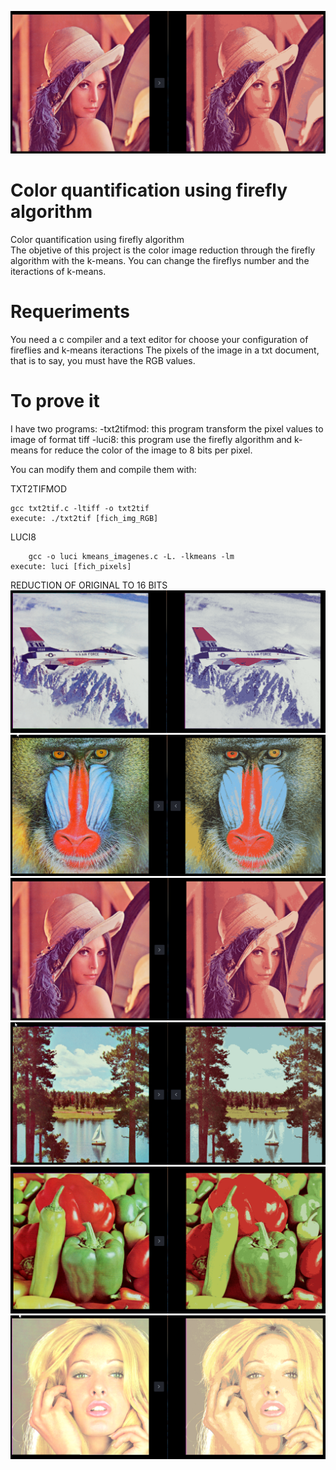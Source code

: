 ![alt tag](https://github.com/ivancarras/color-quantification-firefly-algorithm/blob/master/lenna_reduction.PNG)
# Color quantification using firefly algorithm
Color quantification using firefly algorithm  
The objetive of this project is the color image reduction through the firefly algorithm with the k-means. 
You can change the fireflys number and the iteractions of k-means.

# Requeriments
You need a c compiler and a text editor for choose your configuration of fireflies and k-means iteractions
The pixels of the image in a txt document, that is to say, you must have the RGB values.

# To prove it
I have two programs:
-txt2tifmod: this program transform the pixel values to image of format tiff
-luci8: this program use the firefly algorithm and k-means for reduce the color of the image to 8 bits per pixel.

You can modify them and compile them with:

  TXT2TIFMOD
  
  	gcc txt2tif.c -ltiff -o txt2tif
	execute: ./txt2tif [fich_img_RGB] 
  LUCI8
  
    	gcc -o luci kmeans_imagenes.c -L. -lkmeans -lm
	execute: luci [fich_pixels]
REDUCTION OF ORIGINAL TO 16 BITS
![alt tag](https://github.com/ivancarras/color-quantification-firefly-algorithm/blob/master/plane_reduction.PNG)
![alt tag](https://github.com/ivancarras/color-quantification-firefly-algorithm/blob/master/monkey_reduction.PNG)
![alt tag](https://github.com/ivancarras/color-quantification-firefly-algorithm/blob/master/lenna_reduction.PNG)
![alt tag](https://github.com/ivancarras/color-quantification-firefly-algorithm/blob/master/lake_reduction.PNG)
![alt tag](https://github.com/ivancarras/color-quantification-firefly-algorithm/blob/master/Peppers_reduction.PNG)
![alt tag](https://github.com/ivancarras/color-quantification-firefly-algorithm/blob/master/blonde_girl_reduction.PNG)
